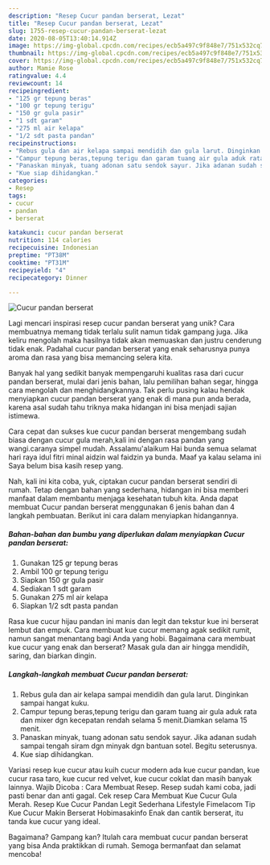 ```yaml
---
description: "Resep Cucur pandan berserat, Lezat"
title: "Resep Cucur pandan berserat, Lezat"
slug: 1755-resep-cucur-pandan-berserat-lezat
date: 2020-08-05T13:40:14.914Z
image: https://img-global.cpcdn.com/recipes/ecb5a497c9f848e7/751x532cq70/cucur-pandan-berserat-foto-resep-utama.jpg
thumbnail: https://img-global.cpcdn.com/recipes/ecb5a497c9f848e7/751x532cq70/cucur-pandan-berserat-foto-resep-utama.jpg
cover: https://img-global.cpcdn.com/recipes/ecb5a497c9f848e7/751x532cq70/cucur-pandan-berserat-foto-resep-utama.jpg
author: Mamie Rose
ratingvalue: 4.4
reviewcount: 14
recipeingredient:
- "125 gr tepung beras"
- "100 gr tepung terigu"
- "150 gr gula pasir"
- "1 sdt garam"
- "275 ml air kelapa"
- "1/2 sdt pasta pandan"
recipeinstructions:
- "Rebus gula dan air kelapa sampai mendidih dan gula larut. Dinginkan sampai hangat kuku."
- "Campur tepung beras,tepung terigu dan garam tuang air gula aduk rata dan mixer dgn kecepatan rendah selama 5 menit.Diamkan selama 15 menit."
- "Panaskan minyak, tuang adonan satu sendok sayur. Jika adanan sudah sampai tengah siram dgn minyak dgn bantuan sotel. Begitu seterusnya."
- "Kue siap dihidangkan."
categories:
- Resep
tags:
- cucur
- pandan
- berserat

katakunci: cucur pandan berserat 
nutrition: 114 calories
recipecuisine: Indonesian
preptime: "PT38M"
cooktime: "PT31M"
recipeyield: "4"
recipecategory: Dinner

---
```



![Cucur pandan berserat](https://img-global.cpcdn.com/recipes/ecb5a497c9f848e7/751x532cq70/cucur-pandan-berserat-foto-resep-utama.jpg)

Lagi mencari inspirasi resep cucur pandan berserat yang unik? Cara membuatnya memang tidak terlalu sulit namun tidak gampang juga. Jika keliru mengolah maka hasilnya tidak akan memuaskan dan justru cenderung tidak enak. Padahal cucur pandan berserat yang enak seharusnya punya aroma dan rasa yang bisa memancing selera kita.

Banyak hal yang sedikit banyak mempengaruhi kualitas rasa dari cucur pandan berserat, mulai dari jenis bahan, lalu pemilihan bahan segar, hingga cara mengolah dan menghidangkannya. Tak perlu pusing kalau hendak menyiapkan cucur pandan berserat yang enak di mana pun anda berada, karena asal sudah tahu triknya maka hidangan ini bisa menjadi sajian istimewa.

Cara cepat dan sukses kue cucur pandan berserat mengembang sudah biasa dengan cucur gula merah,kali ini dengan rasa pandan yang wangi.caranya simpel mudah. Assalamu&#39;alaikum Hai bunda semua selamat hari raya idul fitri minal aidzin wal faidzin ya bunda. Maaf ya kalau selama ini Saya belum bisa kasih resep yang.


Nah, kali ini kita coba, yuk, ciptakan cucur pandan berserat sendiri di rumah. Tetap dengan bahan yang sederhana, hidangan ini bisa memberi manfaat dalam membantu menjaga kesehatan tubuh kita. Anda dapat membuat Cucur pandan berserat menggunakan 6 jenis bahan dan 4 langkah pembuatan. Berikut ini cara dalam menyiapkan hidangannya.

<!--inarticleads1-->

##### Bahan-bahan dan bumbu yang diperlukan dalam menyiapkan Cucur pandan berserat:

1. Gunakan 125 gr tepung beras
1. Ambil 100 gr tepung terigu
1. Siapkan 150 gr gula pasir
1. Sediakan 1 sdt garam
1. Gunakan 275 ml air kelapa
1. Siapkan 1/2 sdt pasta pandan


Rasa kue cucur hijau pandan ini manis dan legit dan tekstur kue ini berserat lembut dan empuk. Cara membuat kue cucur memang agak sedikit rumit, namun sangat menantang bagi Anda yang hobi. Bagaimana cara membuat kue cucur yang enak dan berserat? Masak gula dan air hingga mendidih, saring, dan biarkan dingin. 

<!--inarticleads2-->

##### Langkah-langkah membuat Cucur pandan berserat:

1. Rebus gula dan air kelapa sampai mendidih dan gula larut. Dinginkan sampai hangat kuku.
1. Campur tepung beras,tepung terigu dan garam tuang air gula aduk rata dan mixer dgn kecepatan rendah selama 5 menit.Diamkan selama 15 menit.
1. Panaskan minyak, tuang adonan satu sendok sayur. Jika adanan sudah sampai tengah siram dgn minyak dgn bantuan sotel. Begitu seterusnya.
1. Kue siap dihidangkan.


Variasi resep kue cucur atau kuih cucur modern ada kue cucur pandan, kue cucur rasa taro, kue cucur red velvet, kue cucur coklat dan masih banyak lainnya. Wajib Dicoba : Cara Membuat Resep. Resep sudah kami coba, jadi pasti benar dan anti gagal. Cek resep Cara Membuat Kue Cucur Gula Merah. Resep Kue Cucur Pandan Legit Sederhana Lifestyle Fimelacom Tip Kue Cucur Makin Berserat Hobimasakinfo Enak dan cantik berserat, itu tanda kue cucur yang ideal. 

Bagaimana? Gampang kan? Itulah cara membuat cucur pandan berserat yang bisa Anda praktikkan di rumah. Semoga bermanfaat dan selamat mencoba!
